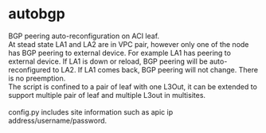 # autobgp
BGP peering auto-reconfiguration on ACI leaf. </br>
At stead state LA1 and LA2 are in VPC pair, however only one of the node has BGP peering to external device. For example LA1 has peering to external device. 
If LA1 is down or reload, BGP peering will be auto-reconfigured to LA2. 
If LA1 comes back, BGP peering will not change. There is no preemption. </br>
The script is confined to a pair of leaf with one L3Out, it can be extended to support multiple pair of leaf and multiple L3out in multisites.</br></br>
config.py includes site information such as apic ip address/username/password.

